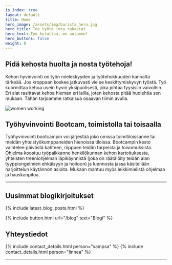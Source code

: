 ```yaml
---
is_index: true
layout: default
title: Home
hero_image: /assets/img/barista_hero.jpg
hero_title: Tee työtä jota rakastat
hero_text: Työ kuluttaa, me autamme!
hero_buttons: false
weight: 0
---
```


## Pidä kehosta huolta ja nosta työtehoja!
Kehon hyvinvointi on työn mielekkyyden ja työtehokkuuden kannalta tärkeää. Jos kroppaan koskee jatkuvasti vie se keskittymiskyvyn työstä. Työ kuormittaa kehoa usein hyvin yksipuolisesti, joka johtaa fyysisiin vaivoihin. Eri alat rasittavat kehoa hieman eri lailla, joten kehosta pitää huolehtia sen mukaan. Tähän tarjoamme ratkaisua osaavan tiimin avulla.

<img src="../media/businesswomen.jpg" alt="women working">

## Työhyvinvointi Bootcam, toimistolla tai toisaalla
Työhyvinvointi bootcampin voi järjestää joko omissa toimitiloissanne tai meidän yhteistyökumppaneiden hienoissa tiloissa. Bootcampin kesto vaihtelee päivästä kahteen, riippuen teidän tarpeista ja toivomuksista. Ohjelma koostuu työpaikkanne henkilökunnan kehon kartoituksesta, yhteisten treeniohjelman läpikäynnistä (joka on räätälöity teidän alan tyyppiongelmien ehkäisyyn ja hoitoon) ja luennosta jassa käsitellään harjoittelun käytännön asioita. Mukaan mahtuu myös leikkimielistä ohjelmaa ja hauskanpitoa.



---
## Uusimmat blogikirjoitukset

{% include latest_blog_posts.html %}

{% include button.html url="/blog" text="Blogi" %}



## Yhteystiedot

{% include contact_details.html person="sampsa" %}
{% include contact_details.html person="linnea" %}

---

